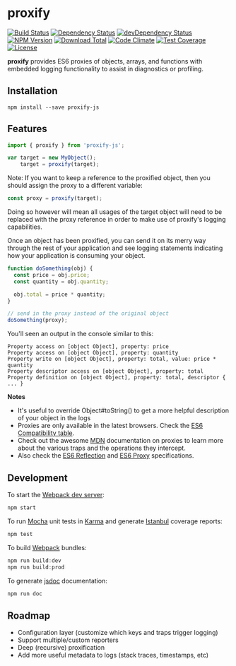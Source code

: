 # proxify

[![Build Status](https://travis-ci.org/ecozoic/proxify.svg?branch=master)](https://travis-ci.org/ecozoic/proxify) [![Dependency Status](https://david-dm.org/ecozoic/proxify.svg)](https://david-dm.org/ecozoic/proxify) [![devDependency Status](https://david-dm.org/ecozoic/proxify/dev-status.png)](https://david-dm.org/ecozoic/proxify#info=devDependencies) [![NPM Version](https://img.shields.io/npm/v/proxify-js.svg)](https://www.npmjs.com/package/proxify-js) [![Download Total](https://img.shields.io/npm/dt/proxify-js.svg)](https://www.npmjs.com/package/proxify-js) [![Code Climate](https://codeclimate.com/github/ecozoic/proxify/badges/gpa.svg)](https://codeclimate.com/github/ecozoic/proxify) [![Test Coverage](https://codeclimate.com/github/ecozoic/proxify/badges/coverage.svg)](https://codeclimate.com/github/ecozoic/proxify/coverage) [![License](https://img.shields.io/npm/l/proxify-js.svg)](https://opensource.org/licenses/MIT)

**proxify** provides ES6 proxies of objects, arrays, and functions with embedded logging functionality to assist in diagnostics or profiling.

## Installation

```
npm install --save proxify-js
```

## Features

```javascript
import { proxify } from 'proxify-js';

var target = new MyObject();
    target = proxify(target);
```

Note: If you want to keep a reference to the proxified object, then you should 
assign the proxy to a different variable:
```javascript
const proxy = proxify(target);
```

Doing so however will mean all usages of the target object will need to be replaced 
with the proxy reference in order to make use of proxify's logging capabilities.

Once an object has been proxified, you can send it on its merry way through the rest of your application and see logging statements indicating how your application is consuming your object.

```javascript
function doSomething(obj) {
  const price = obj.price;
  const quantity = obj.quantity;

  obj.total = price * quantity;
}

// send in the proxy instead of the original object
doSomething(proxy);
```

You'll seen an output in the console similar to this:

```
Property access on [object Object], property: price
Property access on [object Object], property: quantity
Property write on [object Object], property: total, value: price * quantity
Property descriptor access on [object Object], property: total
Property definition on [object Object], property: total, descriptor { ... }
``` 

**Notes**
* It's useful to override Object#toString() to get a more helpful description of your object in the logs
* Proxies are only available in the latest browsers. Check the [ES6 Compatibility table](https://kangax.github.io/compat-table/es6/).
* Check out the awesome [MDN](https://developer.mozilla.org/en-US/docs/Web/JavaScript/Reference/Global_Objects/Proxy/handler) documentation on proxies to learn more about the various traps and the operations they intercept.
* Also check the [ES6 Reflection](http://www.ecma-international.org/ecma-262/6.0/#sec-reflection) and [ES6 Proxy](http://www.ecma-international.org/ecma-262/6.0/#sec-proxy-object-internal-methods-and-internal-slots) specifications.

## Development

To start the [Webpack dev server](https://github.com/webpack/webpack-dev-server):


```javascript
npm start
```

To run [Mocha](https://github.com/mochajs/mocha) unit tests in [Karma](https://github.com/karma-runner/karma) and generate [Istanbul](https://github.com/gotwarlost/istanbul) coverage reports:

```javascript
npm test
```

To build [Webpack](https://github.com/webpack/webpack) bundles:

```javascript
npm run build:dev
npm run build:prod
```

To generate [jsdoc](https://github.com/jsdoc3/jsdoc) documentation:

```javascript
npm run doc
```

## Roadmap
* Configuration layer (customize which keys and traps trigger logging)
* Support multiple/custom reporters
* Deep (recursive) proxification
* Add more useful metadata to logs (stack traces, timestamps, etc)
